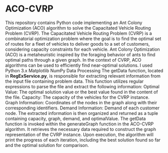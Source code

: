 # ACO-CVRP
This repository contains Python code implementing an Ant Colony Optimization (ACO) algorithm to solve the Capacitated Vehicle Routing Problem (CVRP).
The Capacitated Vehicle Routing Problem (CVRP) is a combinatorial optimization problem where the goal is to find the optimal set of routes for a fleet of vehicles to deliver goods to a set of customers, considering capacity constraints for each vehicle.
Ant Colony Optimization (ACO) is a metaheuristic inspired by the foraging behavior of ants to find optimal paths through a given graph. In the context of CVRP, ACO algorithms can be used to efficiently find near-optimal solutions.
I used
Python 3.x
Matplotlib
NumPy
Data Processing
The getData function, located in **RegExService.py**, is responsible for extracting relevant information from the input file containing problem data. This function utilizes regular expressions to parse the file and extract the following information:
Optimal Value: The optimal solution value or the best value found in the content of the file.
Capacity: The capacity of the vehicles for the CVRP instance.
Graph Information: Coordinates of the nodes in the graph along with their corresponding identifiers.
Demand Information: Demand of each customer node.
The extracted information is then organized and returned as a tuple containing capacity, graph, demand, and optimalValue.
The getData function is invoked within the generateGraph function in the ACO-CVRP algorithm. It retrieves the necessary data required to construct the graph representation of the CVRP instance.
Upon execution, the algorithm will print the progress of each iteration, including the best solution found so far and the optimal solution for comparison.
